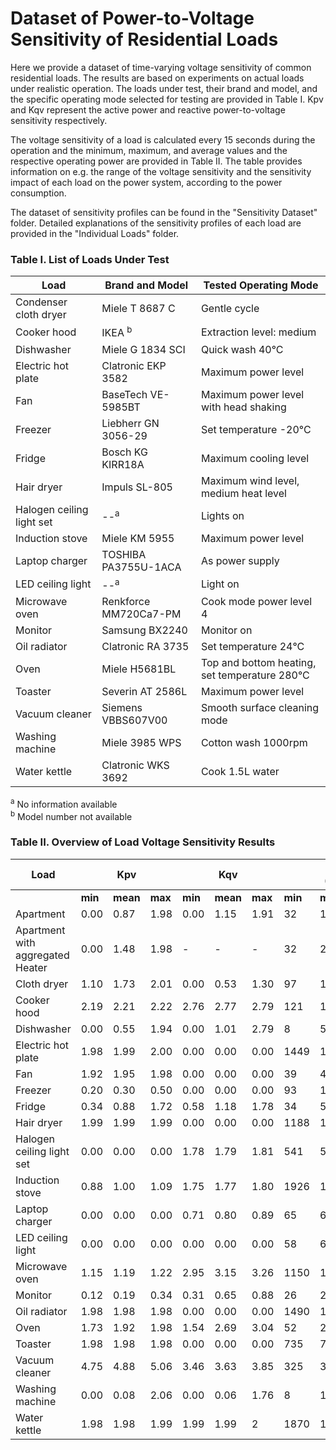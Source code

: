 # Dataset of Power-to-Voltage Sensitivity of Residential Loads
Here we provide a dataset of time-varying voltage sensitivity of common residential loads. The results are based on experiments on actual loads under realistic operation. The loads under test, their brand and model, and the specific operating mode selected for testing are provided in Table I. Kpv and Kqv represent the active power and reactive power-to-voltage sensitivity respectively. 

The voltage sensitivity of a load is calculated every 15 seconds during the operation and the minimum, maximum, and average values and the respective operating power are provided in Table II.  The table provides information on e.g. the range of the voltage sensitivity and the sensitivity impact of each load on the power system, according to the power consumption.

The dataset of sensitivity profiles can be found in the "Sensitivity Dataset" folder. Detailed explanations of the sensitivity profiles of each load are provided in the "Individual Loads" folder.

### Table I. List of Loads Under Test
| Load                   | Brand and Model       | Tested Operating Mode                                | 
|------------------------|------------------------|------------------------------------------------------|
| Condenser cloth dryer  | Miele T 8687 C         | Gentle cycle                                         |
| Cooker hood            | IKEA <sup>b</sup>      | Extraction level: medium                             |
| Dishwasher             | Miele G 1834 SCI       | Quick wash 40°C                                      |
| Electric hot plate     | Clatronic EKP 3582     | Maximum power level                                  |
| Fan                    | BaseTech VE-5985BT     | Maximum power level with head shaking                |
| Freezer                | Liebherr GN 3056-29    | Set temperature -20°C                                |
| Fridge                 | Bosch KG KIRR18A       | Maximum cooling level                                |
| Hair dryer             | Impuls SL-805          | Maximum wind level, medium heat level                |
| Halogen ceiling light set | --<sup>a</sup>      | Lights on                                            |
| Induction stove        | Miele KM 5955          | Maximum power level                                  |
| Laptop charger         | TOSHIBA PA3755U-1ACA   | As power supply                                      |
| LED ceiling light      | --<sup>a</sup>         | Light on                                             |
| Microwave oven         | Renkforce MM720Ca7-PM  | Cook mode power level 4                              |
| Monitor                | Samsung BX2240         | Monitor on                                           |
| Oil radiator           | Clatronic RA 3735      | Set temperature 24°C                                 |
| Oven                   | Miele H5681BL          | Top and bottom heating, set temperature 280°C        |
| Toaster                | Severin AT 2586L       | Maximum power level                                  |
| Vacuum cleaner         | Siemens VBBS607V00     | Smooth surface cleaning mode                         |
| Washing machine        | Miele 3985 WPS         | Cotton wash 1000rpm                                  |
| Water kettle           | Clatronic WKS 3692     | Cook 1.5L water                                      |



<sup>a</sup> No information available  
<sup>b</sup> Model number not available

### Table II. Overview of Load Voltage Sensitivity Results
|  Load                      |          |    Kpv    |           |          |    Kqv    |           |           |   P0 (W)   |           |           |   Q0 (var)  |           |  Data Length |
|----------------------------|----------|-----------|-----------|----------|-----------|-----------|-----------|------------|-----------|-----------|-------------|-----------|--------------|
|                            | **min**  | **mean**  | **max**   | **min**  | **mean**  |  **max**  | **min**   | **mean**   | **max**   | **min**   |   **mean**  |  **max**  |              |
| Apartment                  |  0.00    | 0.87      | 1.98      |  0.00    | 1.15      | 1.91      |    32     |    1399    |  5876     |    265    |     386     |    716    |   5 hour     |
| Apartment with aggregated Heater|  0.00   | 1.48    | 1.98     |  -       |    -      |    -     |    32     |    2618    |  7368     |     -     |     -       |     -     |   5 hour     |
| Cloth dryer                |  1.10    | 1.73      | 2.01      |  0.00    | 0.53      | 1.30      |    97     |    1268    |  2777     |     25    |     56      |     76    |    6960 s    |
| Cooker hood                |  2.19    | 2.21      | 2.22      |  2.76    | 2.77      | 2.79      |    121    |    122     |  123      |     90    |     92      |     93    |    750 s     |
| Dishwasher                 |  0.00    | 0.55      | 1.94      |  0.00    | 1.01      | 2.79      |    8      |    557     |  2025     |     18    |     79      |     114   |    2340 s    |
| Electric hot plate         |  1.98    | 1.99      | 2.00      |  0.00    | 0.00      | 0.00      |    1449   |    1461    |  1470     |     12    |     12      |     13    |    765 s     |
| Fan                        |  1.92    | 1.95      | 1.98      |  0.00    | 0.00      | 0.00      |    39     |    40      |  42       |     2     |     2       |     3     |    780 s     |
| Freezer                    |  0.20    | 0.30      | 0.50      |  0.00    | 0.00      | 0.00      |    93     |    138     |  160      |     18    |     22      |     26    |    3780 s    |
| Fridge                     |  0.34    | 0.88      | 1.72      |  0.58    | 1.18      | 1.78      |    34     |    53      |  65       |     51    |     69      |     82    |    4395 s    |
| Hair dryer                 |  1.99    | 1.99      | 1.99      |  0.00    | 0.00      | 0.00      |    1188   |    1191    |  1194     |     15    |     15      |     16    |    165 s     |
| Halogen ceiling light set  |  0.00    | 0.00      | 0.00      |  1.78    | 1.79      | 1.81      |    541    |    548     |  553      |     112   |     113     |     114   |    300 s     |
| Induction stove            |  0.88    | 1.00      | 1.09      |  1.75    | 1.77      | 1.80      |    1926   |    1942    |  1964     |     274   |     285     |     290   |    600 s     |
| Laptop charger             |  0.00    | 0.00      | 0.00      |  0.71    | 0.80      | 0.89      |    65     |    66      |  67       |     30    |     31      |     31    |    585 s     |
| LED ceiling light          |  0.00    | 0.00      | 0.00      |  0.00    | 0.00      | 0.00      |    58     |    61      |  65       |     13    |     13      |     13    |    855 s     |
| Microwave oven             |  1.15    | 1.19      | 1.22      |  2.95    | 3.15      | 3.26      |    1150   |    1168    |  1186     |     454   |     478     |     502   |    135 s     |
| Monitor                    |  0.12    | 0.19      | 0.34      |  0.31    | 0.65      | 0.88      |    26     |    27      |  28       |     52    |     55      |     57    |    1050 s    |
| Oil radiator               |  1.98    | 1.98      | 1.98      |  0.00    | 0.00      | 0.00      |    1490   |    1494    |  1499     |     11    |     12      |     12    |    2085 s    |
| Oven                       |  1.73    | 1.92      | 1.98      |  1.54    | 2.69      | 3.04      |    52     |    2128    |  3621     |     22    |     40      |     55    |    720 s     |
| Toaster                    |  1.98    | 1.98      | 1.98      |  0.00    | 0.00      | 0.00      |    735    |    736     |  738      |     9     |     9       |     10    |    75 s      |
| Vacuum cleaner             |  4.75    | 4.88      | 5.06      |  3.46    | 3.63      | 3.85      |    325    |    336     |  340      |     396   |     413     |     418   |    285 s     |
| Washing machine            |  0.00    | 0.08      | 2.06      |  0.00    | 0.06      | 1.76      |    8      |    181     |  2142     |     19    |     107     |     664   |    4305 s    |
| Water kettle               |  1.98    | 1.98      |  1.99    | 1.99      | 1.99      |    2      |    1870   |    1873    |  1879     |     133   |     134     |     135   |    255 s     |






